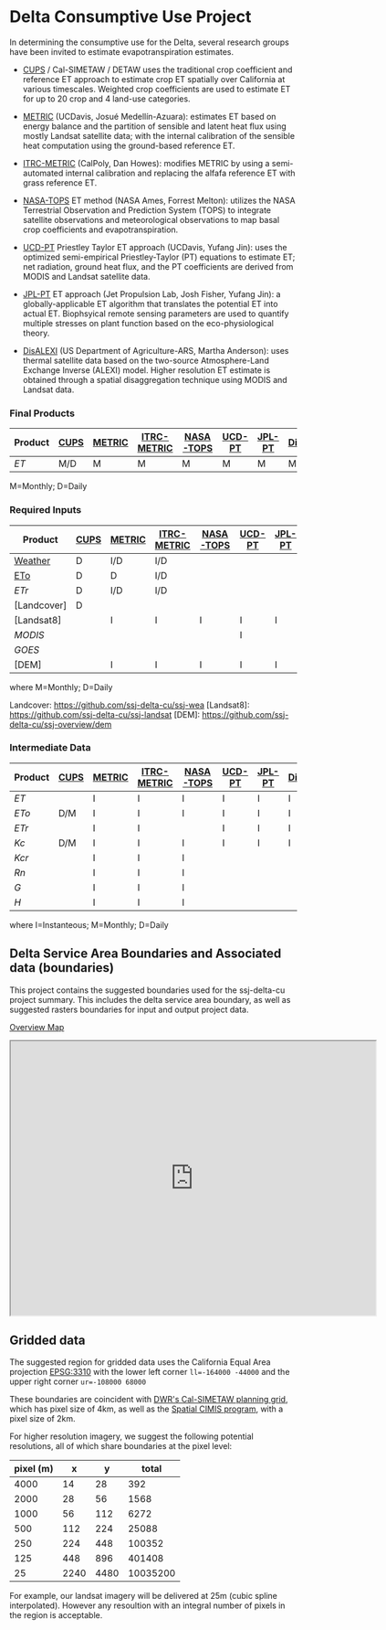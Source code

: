 # Delta Consumptive Use Project

In determining the consumptive use for the Delta, several research groups have been invited to estimate evapotranspiration estimates.

 - [CUPS] / Cal-SIMETAW / DETAW  uses the traditional crop coefficient and reference ET approach to estimate crop ET spatially over California at various timescales.  Weighted crop coefficients are used to estimate ET for up to 20 crop and 4 land-use categories.

 - [METRIC] (UCDavis, Josué Medellín-Azuara): estimates ET based on energy balance and the partition of sensible and latent heat flux using mostly Landsat satellite data; with the internal calibration of the sensible heat computation using the ground-based reference ET.

 - [ITRC-METRIC] (CalPoly, Dan Howes): modifies METRIC by using a semi-automated internal calibration and replacing the alfafa reference ET with grass reference ET.

 - [NASA-TOPS] ET method (NASA Ames, Forrest Melton): utilizes the NASA Terrestrial Observation and Prediction System (TOPS) to integrate satellite observations and meteorological observations to map basal crop coefficients and evapotranspiration.

 - [UCD-PT] Priestley Taylor ET approach (UCDavis, Yufang Jin): uses the optimized semi-empirical Priestley-Taylor (PT) equations to estimate ET; net radiation, ground heat flux, and the PT coefficients are derived from MODIS and Landsat satellite data.

 - [JPL-PT] ET approach (Jet Propulsion Lab, Josh Fisher, Yufang Jin): a globally-applicable ET algorithm that translates the potential ET into actual ET.  Biophsyical remote sensing parameters are used to quantify multiple stresses on plant function based on the eco-physiological theory.  

 - [DisALEXI] (US Department of Agriculture-ARS, Martha Anderson): uses thermal satellite data based on the two-source Atmosphere-Land Exchange Inverse (ALEXI) model.  Higher resolution ET estimate is obtained through a spatial disaggregation technique using MODIS and Landsat data.

[CUPS]: https://github.com/ssj-delta-cu/ssj-calsimetaw
[METRIC]: https://github.com/ssj-delta-cu/ssj-ucd-metric
[ITRC-METRIC]: https://github.com/ssj-delta-cu/ssj-itrc-metric
[NASA-TOPS]: https://github.com/ssj-delta-cu/ssj-nasa-tops
[UCD-PT]: https://github.com/ssj-delta-cu/ssj-ucd-priestley-taylor
[JPL-PT]: https://github.com/ssj-delta-cu/ssj-jpl-pt
[DisALEXI]: https://github.com/ssj-delta-cu/ssj-disalexi



### Final Products

Product | [CUPS] | [METRIC] | [ITRC-METRIC] | [NASA-TOPS] | [UCD-PT] | [JPL-PT] | [DisALEXI]
--- | --- | --- | --- | --- | --- | --- | ---
_ET_ | M/D | M | M | M | M | M | M
M=Monthly; D=Daily


### Required Inputs


Product | [CUPS] | [METRIC] | [ITRC-METRIC] | [NASA-TOPS] | [UCD-PT] | [JPL-PT] | [DisALEXI]
--- | --- | --- | --- | --- | --- | --- | ---
[Weather] | D | I/D | I/D |  |  |  |
[ETo] | D | D | I/D |  |  |  |
_ETr_ | D | I/D | I/D |  |  |  |
[Landcover] | D |  |  |  | |  |
[Landsat8] |  | I | I | I | I  | I | I
_MODIS_ |  |  |  |  | I  |  | I
_GOES_ |  |  |  |  |   |  | I
[DEM] |  | I | I | I | I | I | I
where M=Monthly; D=Daily

[Weather]: https://github.com/ssj-delta-cu/ssj-weather
[ETo]: https://github.com/ssj-delta-cu/ssj-weather
Landcover: https://github.com/ssj-delta-cu/ssj-wea
[Landsat8]: https://github.com/ssj-delta-cu/ssj-landsat
[DEM]: https://github.com/ssj-delta-cu/ssj-overview/dem



### Intermediate Data
Product | [CUPS] | [METRIC] | [ITRC-METRIC] | [NASA-TOPS] | [UCD-PT] | [JPL-PT] | [DisALEXI]
--- | --- | --- | --- | --- | --- | --- | ---
_ET_ | | I | I | I | I | I | I
_ETo_ | D/M | I | I | I | I | I | I
_ETr_ |  | I | I |  | I | I | I
_Kc_ | D/M | I | I | I | I | I | I
_Kcr_ | | I | I | I |  |  |
_Rn_ | | I | I | I |  |  |
_G_ | | I | I | I |  |  |
_H_ | | I | I | I |  |  |
where I=Instanteous; M=Monthly; D=Daily



## Delta Service Area Boundaries and Associated data (boundaries)

This project contains the suggested boundaries used for the ssj-delta-cu
project summary.  This includes the delta service area boundary, as well as
suggested rasters boundaries for input and output project data.

[Overview Map](https://www.google.com/maps/d/edit?mid=zDpfBkZvP6Yk.kvF3ZvPShMdE&usp=sharing)

<iframe src="https://www.google.com/maps/d/u/0/embed?mid=zDpfBkZvP6Yk.kvF3ZvPShMdE" width="640" height="480"></iframe>

## Gridded data

The suggested region for gridded data uses the California Equal Area projection
[EPSG:3310](http://spatialreference.org/ref/epsg/3310/) with the lower left
corner ```ll=-164000 -44000``` and the upper right corner ```ur=-108000 68000```

These boundaries are coincident with [DWR's Cal-SIMETAW planning
grid](https://github.com/CSTARS/dwr-grid), which has pixel size of 4km, as well
as the [Spatial CIMIS program](http://wwwcimis.water.ca.gov/SpatialData.aspx),
with a pixel size of 2km.

For higher resolution imagery, we suggest the following potential resolutions, all of which share boundaries at the pixel level:

 pixel (m) | x | y | total
 --- | --- | --- | ---
 4000 |       14 |       28 |      392
2000 |       28 |       56 |     1568
1000 |       56 |      112 |     6272
 500 |      112 |      224 |    25088
 250 |      224 |      448 |   100352
 125 |      448 |      896 |   401408
  25 |     2240 |     4480 | 10035200

For example, our landsat imagery will be delivered at 25m (cubic spline
interpolated).  However any resoultion with an integral number of pixels in the region is acceptable.
